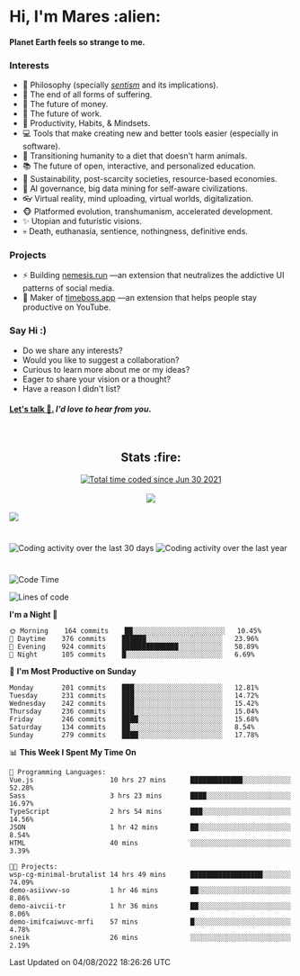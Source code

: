 <h1>Hi, I'm Mares :alien:</h1>

#### Planet Earth feels so strange to me.

### **Interests**

- 🌊 Philosophy (specially [_sentism_][sentismmedium] and its implications).
- 🎯 The end of all forms of suffering.
- 💸 The future of money.
- 💼 The future of work.
- 🧠 Productivity, Habits, & Mindsets.
- 💻 Tools that make creating new and better tools easier (especially in software).
- 🥗 Transitioning humanity to a diet that doesn't harm animals.
- 📚 The future of open, interactive, and personalized education.
- 🌱 Sustainability, post-scarcity societies, resource-based economies.
- 🤖 AI governance, big data mining for self-aware civilizations.
- 👓 Virtual reality, mind uploading, virtual worlds, digitalization.
- 🐵 Platformed evolution, transhumanism, accelerated development.
- ✨ Utopian and futuristic visions.
- 💀 Death, euthanasia, sentience, nothingness, definitive ends.


### **Projects**

- ⚡ Building [nemesis.run](https://chrome.google.com/webstore/detail/nemesis-%E2%80%93-humane-design-f/blfbbifgjgikekfochleknjcopefifgo?hl=en) —an extension that neutralizes the addictive UI patterns of social media.
- 💎 Maker of [timeboss.app](https://timeboss.app) —an extension that helps people stay productive on YouTube.


### **Say Hi :)**

- Do we share any interests?
- Would you like to suggest a collaboration?
- Curious to learn more about me or my ideas?
- Eager to share your vision or a thought?
- Have a reason I didn't list?

#### [Let's talk :wave:.](mailto:mareszhar@gmail.com) _I'd love to hear from you_.

[sentismmedium]: https://medium.com/@mareszhar/born-a-prisoner-a-reflection-about-life-its-struggles-and-a-plan-to-escape-d8566ce9b026

<br>

<h2 align="center">Stats :fire:</h2>

<div align="center">
  <a href="https://wakatime.com/@cfdc0e0d-4860-4b62-9ff0-cb659185525e">
    <img src="https://wakatime.com/badge/user/cfdc0e0d-4860-4b62-9ff0-cb659185525e.svg" alt="Total time coded since Jun 30 2021" />
  </a>
</div>

<br>

<!-- 
Add or remove this: 
&dates=B1AAB3FF 
...or this...
&date_format=M%20j%5B%2C%20Y%5D
from the *streak stats URL below* if they get bugged and aren't updating: 
-->

<div align="center">
  <img src="https://github-readme-streak-stats.herokuapp.com?user=mareszhar&theme=black-ice&hide_border=true&stroke=FFFFFF15&ring=DF8FFE&fire=DF8FFE&currStreakLabel=DF8FFE&background=1A232A&currStreakNum=86FFAB&dates=B1AAB3FF&date_format=M%20j%5B%2C%20Y%5D">
</div>

<br>

<img src="https://activity-graph.herokuapp.com/graph?username=mareszhar&theme=nord&bg_color=00000000&color=979797&line=DF8FFE&point=00000000&area=true&hide_border=true">

<br>

<h1></h1>

<img src="https://wakatime.com/share/@mares/5df0ff02-9c79-41b4-b540-51dc9c65a57b.svg" alt="Coding activity over the last 30 days" />
<img src="https://wakatime.com/share/@mares/ea89ba71-f374-40af-930c-e0655909fe37.svg" alt="Coding activity over the last year" />

<h1></h1>

<!--START_SECTION:waka-->
![Code Time](http://img.shields.io/badge/Code%20Time-568%20hrs%2010%20mins-blue)

![Lines of code](https://img.shields.io/badge/From%20Hello%20World%20I%27ve%20Written-149%20Thousand%20lines%20of%20code-blue)

**I'm a Night 🦉** 

```text
🌞 Morning    164 commits    ██░░░░░░░░░░░░░░░░░░░░░░░   10.45% 
🌆 Daytime    376 commits    ██████░░░░░░░░░░░░░░░░░░░   23.96% 
🌃 Evening    924 commits    ██████████████░░░░░░░░░░░   58.89% 
🌙 Night      105 commits    █░░░░░░░░░░░░░░░░░░░░░░░░   6.69%

```
📅 **I'm Most Productive on Sunday** 

```text
Monday       201 commits    ███░░░░░░░░░░░░░░░░░░░░░░   12.81% 
Tuesday      231 commits    ███░░░░░░░░░░░░░░░░░░░░░░   14.72% 
Wednesday    242 commits    ███░░░░░░░░░░░░░░░░░░░░░░   15.42% 
Thursday     236 commits    ███░░░░░░░░░░░░░░░░░░░░░░   15.04% 
Friday       246 commits    ████░░░░░░░░░░░░░░░░░░░░░   15.68% 
Saturday     134 commits    ██░░░░░░░░░░░░░░░░░░░░░░░   8.54% 
Sunday       279 commits    ████░░░░░░░░░░░░░░░░░░░░░   17.78%

```


📊 **This Week I Spent My Time On** 

```text
💬 Programming Languages: 
Vue.js                   10 hrs 27 mins      █████████████░░░░░░░░░░░░   52.28% 
Sass                     3 hrs 23 mins       ████░░░░░░░░░░░░░░░░░░░░░   16.97% 
TypeScript               2 hrs 54 mins       ███░░░░░░░░░░░░░░░░░░░░░░   14.56% 
JSON                     1 hr 42 mins        ██░░░░░░░░░░░░░░░░░░░░░░░   8.54% 
HTML                     40 mins             ░░░░░░░░░░░░░░░░░░░░░░░░░   3.39%

🐱‍💻 Projects: 
wsp-cg-minimal-brutalist 14 hrs 49 mins      ██████████████████░░░░░░░   74.09% 
demo-asiivwv-so          1 hr 46 mins        ██░░░░░░░░░░░░░░░░░░░░░░░   8.86% 
demo-aivcii-tr           1 hr 36 mins        ██░░░░░░░░░░░░░░░░░░░░░░░   8.06% 
demo-imifcaiwuvc-mrfi    57 mins             █░░░░░░░░░░░░░░░░░░░░░░░░   4.78% 
sneik                    26 mins             ░░░░░░░░░░░░░░░░░░░░░░░░░   2.19%

```


 Last Updated on 04/08/2022 18:26:26 UTC
<!--END_SECTION:waka-->
